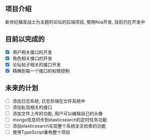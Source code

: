 ## 项目介绍

新世纪福音战士为主题的论坛的后端项目, 使用Koa开发, 目前仍在开发中

## 目前以完成的

- [x] 用户相关接口的开发
- [x] 角色相关接口的开发
- [x] 论坛帖子相关的接口开发
- [x] 精确到每一个接口的权限控制

## 未来的计划

- [ ] 添加日志系统, 日志存储在文件系统中
- [ ] 添加私信相关的接口
- [ ] 添加文件上传的功能, 用户可以编辑自己的头像
- [ ] mongo信息同步到elasticsearch的定时任务功能
- [ ] 添加elasticsearch实现整个系统全文检索的功能
- [ ] 使用TypeScript重构整个项目
